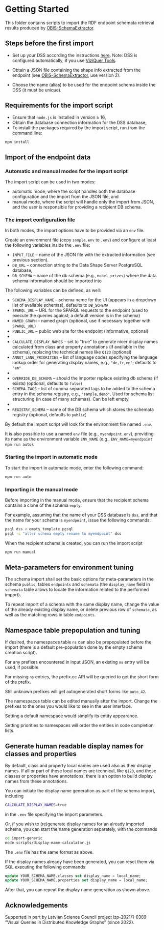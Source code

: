 # Getting Started

This folder contains scripts to import the RDF endpoint schemata retrieval results produced by [OBIS-SchemaExtractor](https://github.com/LUMII-Syslab/OBIS-SchemaExtractor).

## Steps before the first import

- Set up your DSS according the instructions [here](../db-templates/). Note: DSS is configured automatically, if you use [ViziQuer Tools](https://github.com/LUMII-Syslab/viziquer-tools).

- Obtain a JSON file containing the shape info extracted from the endpoint (see [OBIS-SchemaExtractor](https://github.com/LUMII-Syslab/OBIS-SchemaExtractor), use version 2).

- Choose the name (alias) to be used for the endpoint schema inside the DSS (it must be unique).
  
## Requirements for the import script

- Ensure that `node.js` is installed in version ≥ 16,
- Obtain the database connection information for the DSS database,
- To install the packages required by the import script, run from the command line:

```bash
npm install
```

## Import of the endpoint data

### Automatic and manual modes for the import script

The import script can be used in two modes:

- automatic mode, where the script handles both the database configuration and the import from the JSON file, and
- manual mode, where the script will handle only the import from JSON, and the user is responsible for providing a recipient DB schema.

### The import configuration file 

In both modes, the import options have to be provided via an `env` file.

Create an environment file (copy `sample.env` to `.env`) and configure at least the following variables inside the `.env` file:

  - `INPUT_FILE` – name of the JSON file with the extracted information (see previous section).
  - `DB_URL` – connection string to the Data Shape Server PostgreSQL database,
  - `DB_SCHEMA` – name of the db schema (e.g., `nobel_prizes`) where the data schema information should be imported into

The following variables can be defined, as well:

  - `SCHEMA_DISPLAY_NAME` – schema name for the UI (appears in a dropdown list of available schemas), defaults to `DB_SCHEMA`
  - `SPARQL_URL` – URL for the SPARQL requests to the endpoint (used to execute the queries against; a default version is in the schema)
  - `NAMED_GRAPH` – named graph (optional, use if necessary together with `SPARQL_URL`)
  - `PUBLIC_URL` – public web site for the endpoint (informative, optional)
  - 
  - `CALCULATE_DISPLAY_NAMES` – set to "true" to generate nicer display names calculated from class and property annotations (if available in the schema), replacing the technical names like `Q123` (optional)
  - `ANNOT_LANG_PRIORITIES` – list of language codes specifying the language lookup order for generating display names, e.g., `"de,fr,en"`; defaults to `"en"`
  -
  - `OVERRIDE_DB_SCHEMA` – should the importer replace existing db schema (if exists) (optional, defaults to `false`)
  - `SCHEMA_TAGS` – list of comma separated tags to be added to the schema entry in the schema registry, e.g., `"sample,demo"`. Used for schema list structuring (in case of many schemas). Can be left empty.
  - 
  - `REGISTRY_SCHEMA` – name of the DB schema which stores the schemata registry (optional, defaults to `public`)
  
By default the import script will look for the environment file named `.env`. 

It is also possible to use a named `env` file (e.g., `myendpoint.env`), providing its name as the environment variable `ENV_NAME` (e.g., `ENV_NAME=myendpoint npm run auto`).

### Starting the import in automatic mode

To start the import in automatic mode, enter the following command:

```bash
npm run auto
```

### Importing in the manual mode

Before importing in the manual mode, ensure that the recipient schema contains a clone of the schema `empty`. 

For example, assuming that the name of your DSS database is `dss`, and that the name for your schema is `myendpoint`, issue the following commands:

```bash
psql dss < empty_template.pgsql
psql -c "alter schema empty rename to myendpoint" dss
```

When the recipient schema is created, you can run the import script 

```bash
npm run manual
```


## Meta-parameters for environment tuning

The schema import shall set the basic options for meta-parameters in the schema `public`, tables `endpoints` and `schemata` (the `display_name` field in `schemata` table allows to locate the information related to the performed import).

To repeat import of a schema with the same display name, change the value of the already existing display name, or delete previous row of `schemata`, as well as the matching rows in table `endpoints`.

## Namespace table prepopulation and tuning

If desired, the namespaces table `ns` can also be prepopulated before the import (there is a default pre-population done by the empty schema creation script).

For any prefixes encountered in input JSON, an existing `ns` entry will be used, if possible.

For missing `ns` entries, the prefix.cc API will be queried to get the short form of the prefix.

Still unknown prefixes will get autogenerated short forms like `auto_42`.

The namespaces table can be edited manually after the import. Change the prefixes to the ones you would like to see in the user interface. 

Setting a default namespace would simplify its entity appearance. 

Setting priorities to namespaces will order the entities in code completion lists. 

## Generate human readable display names for classes and properties

By default, class and property local names are used also as their display names. If all or part of these local names are technical, like `Q123`, and these classes or properties have annotations, there is an option to build display names from these annotations.

You can initiate the display name generation as part of the schema import, including

```bash
CALCULATE_DISPLAY_NAMES=true
```

in the `.env` file specifying the import parameters.

Or, if you wish to (re)generate display names for an already imported schema, you can start the name generation separately, with the commands

```bash
cd import-generic
node scripts/display-name-calculator.js
```

The `.env` file has the same format as above.


If the display names already have been generated, you can reset them via SQL executing the following commands:

```sql
update YOUR_SCHEMA_NAME.classes set display_name = local_name;
update YOUR_SCHEMA_NAME.properties set display_name = local_name;
```

After that, you can repeat the display name generation as shown above.

## Acknowledgements

Supported in part by Latvian Science Council project lzp-2021/1-0389 "Visual Queries in Distributed Knowledge Graphs" (since 2022).
